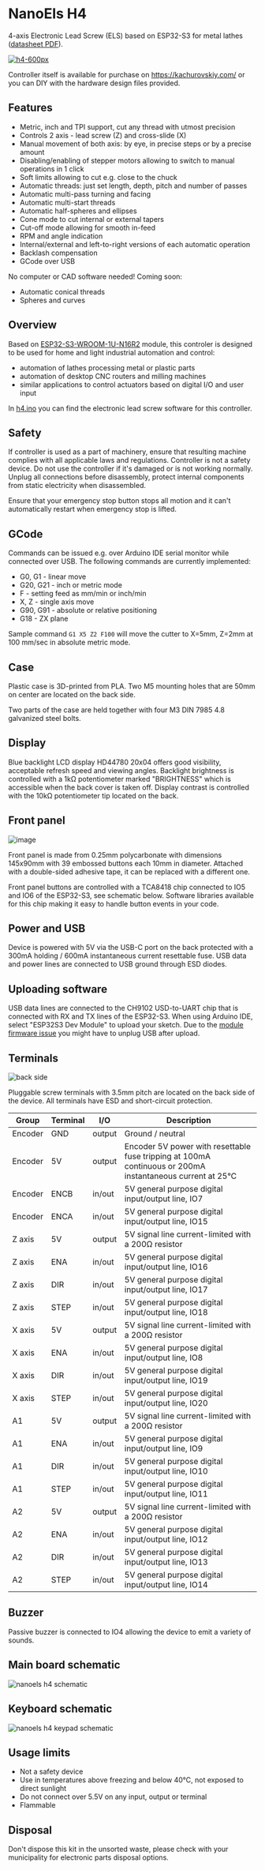 # NanoEls H4

4-axis Electronic Lead Screw (ELS) based on ESP32-S3 for metal lathes ([datasheet PDF](https://raw.githubusercontent.com/kachurovskiy/nanoels/main/h4/h4-20230429.pdf)).

[![h4-600px](https://user-images.githubusercontent.com/517919/235074149-307f8b7f-a9d5-4ade-b29a-13809ba81e75.JPG)](https://kachurovskiy.com/)

Controller itself is available for purchase on https://kachurovskiy.com/ or you can DIY with the hardware design files provided.

## Features

- Metric, inch and TPI support, cut any thread with utmost precision
- Controls 2 axis - lead screw (Z) and cross-slide (X)
- Manual movement of both axis: by eye, in precise steps or by a precise amount
- Disabling/enabling of stepper motors allowing to switch to manual operations in 1 click
- Soft limits allowing to cut e.g. close to the chuck
- Automatic threads: just set length, depth, pitch and number of passes
- Automatic multi-pass turning and facing
- Automatic multi-start threads
- Automatic half-spheres and ellipses
- Cone mode to cut internal or external tapers
- Cut-off mode allowing for smooth in-feed
- RPM and angle indication
- Internal/external and left-to-right versions of each automatic operation
- Backlash compensation
- GCode over USB

No computer or CAD software needed! Coming soon:

- Automatic conical threads
- Spheres and curves

## Overview

Based on [ESP32-S3-WROOM-1U-N16R2](https://www.espressif.com/sites/default/files/documentation/esp32-s3-wroom-1_wroom-1u_datasheet_en.pdf) module, this controler is designed to be used for home and light industrial automation and control:

- automation of lathes processing metal or plastic parts
- automation of desktop CNC routers and milling machines
- similar applications to control actuators based on digital I/O and user input

In [h4.ino](https://github.com/kachurovskiy/nanoels/blob/main/h4/h4.ino) you can find the electronic lead screw software for this controller.

## Safety

If controller is used as a part of machinery, ensure that resulting machine complies with all applicable laws and regulations. Controller is not a safety device. Do not use the controller if it's damaged or is not working normally. Unplug all connections before disassembly, protect internal components from static electricity when disassembled.

Ensure that your emergency stop button stops all motion and it can't automatically restart when emergency stop is lifted.

## GCode

Commands can be issued e.g. over Arduino IDE serial monitor while connected over USB. The following commands are currently implemented:

- G0, G1 - linear move
- G20, G21 - inch or metric mode
- F - setting feed as mm/min or inch/min
- X, Z - single axis move
- G90, G91 - absolute or relative positioning
- G18 - ZX plane

Sample command `G1 X5 Z2 F100` will move the cutter to X=5mm, Z=2mm at 100 mm/sec in absolute metric mode.

## Case

Plastic case is 3D-printed from PLA. Two M5 mounting holes that are 50mm on center are located on the back side.

Two parts of the case are held together with four M3 DIN 7985 4.8 galvanized steel bolts.

## Display

Blue backlight LCD display HD44780 20x04 offers good visibility, acceptable refresh speed and viewing angles. Backlight brightness is controlled with a 1kΩ potentiometer marked "BRIGHTNESS" which is accessible when the back cover is taken off. Display contrast is controlled with the 10kΩ potentiometer tip located on the back.

## Front panel

![image](https://user-images.githubusercontent.com/517919/235322713-c45c8b5e-9223-4557-a0f6-6c5bba58042f.png)

Front panel is made from 0.25mm polycarbonate with dimensions 145x90mm with 39 embossed buttons each 10mm in diameter. Attached with a double-sided adhesive tape, it can be replaced with a different one.

Front panel buttons are controlled with a TCA8418 chip connected to IO5 and IO6 of the ESP32-S3, see schematic below. Software libraries available for this chip making it easy to handle button events in your code.

## Power and USB

Device is powered with 5V via the USB-C port on the back protected with a 300mA holding / 600mA instantaneous current resettable fuse. USB data and power lines are connected to USB ground through ESD diodes.

## Uploading software

USB data lines are connected to the CH9102 USD-to-UART chip that is connected with RX and TX lines of the ESP32-S3. When using Arduino IDE, select "ESP32S3 Dev Module" to upload your sketch. Due to the [module firmware issue](https://github.com/espressif/arduino-esp32/issues/6762) you might have to unplug USB after upload.

## Terminals

![back side](https://user-images.githubusercontent.com/517919/235322800-1e0a9a55-7eab-484f-b63f-092a1d36257d.JPG)

Pluggable screw terminals with 3.5mm pitch are located on the back side of the device. All terminals have ESD and short-circuit protection.

| Group | Terminal | I/O | Description |
| ----- | -------- | --- | ----------- |
| Encoder | GND | output | Ground / neutral |
| Encoder | 5V | output | Encoder 5V power with resettable fuse tripping at 100mA continuous or 200mA instantaneous current at 25°C |
| Encoder | ENCB | in/out | 5V general purpose digital input/output line, IO7 |
| Encoder | ENCA | in/out | 5V general purpose digital input/output line, IO15 |
| Z axis | 5V | output | 5V signal line current-limited with a 200Ω resistor |
| Z axis | ENA | in/out | 5V general purpose digital input/output line, IO16 |
| Z axis | DIR | in/out | 5V general purpose digital input/output line, IO17 |
| Z axis | STEP | in/out | 5V general purpose digital input/output line, IO18 |
| X axis | 5V | output | 5V signal line current-limited with a 200Ω resistor |
| X axis | ENA | in/out | 5V general purpose digital input/output line, IO8 |
| X axis | DIR | in/out | 5V general purpose digital input/output line, IO19 |
| X axis | STEP | in/out | 5V general purpose digital input/output line, IO20 |
| A1 | 5V | output | 5V signal line current-limited with a 200Ω resistor |
| A1 | ENA | in/out | 5V general purpose digital input/output line, IO9 |
| A1 | DIR | in/out | 5V general purpose digital input/output line, IO10 |
| A1 | STEP | in/out | 5V general purpose digital input/output line, IO11 |
| A2 | 5V | output | 5V signal line current-limited with a 200Ω resistor |
| A2 | ENA | in/out | 5V general purpose digital input/output line, IO12 |
| A2 | DIR | in/out | 5V general purpose digital input/output line, IO13 |
| A2 | STEP | in/out | 5V general purpose digital input/output line, IO14 |

## Buzzer

Passive buzzer is connected to IO4 allowing the device to emit a variety of sounds.

## Main board schematic

![nanoels h4 schematic](https://user-images.githubusercontent.com/517919/235243083-bcb5f049-8b22-48ac-9893-384d90eb027f.png)

## Keyboard schematic

![nanoels h4 keypad schematic](https://user-images.githubusercontent.com/517919/235243339-f8324757-1175-4306-bf85-bc3c6ad79657.png)

## Usage limits

- Not a safety device
- Use in temperatures above freezing and below 40°C, not exposed to direct sunlight
- Do not connect over 5.5V on any input, output or terminal
- Flammable

## Disposal

Don't dispose this kit in the unsorted waste, please check with your municipality for electronic parts disposal options.
